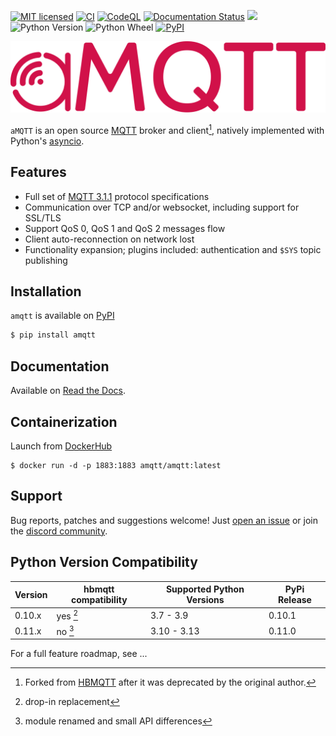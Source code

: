 [![MIT licensed](https://img.shields.io/github/license/Yakifo/amqtt?style=plastic)](https://amqtt.readthedocs.io/en/latest/)
[![CI](https://github.com/Yakifo/amqtt/actions/workflows/ci.yml/badge.svg?branch=rc)](https://github.com/Yakifo/amqtt/actions/workflows/ci.yml)
[![CodeQL](https://github.com/Yakifo/amqtt/actions/workflows/codeql-analysis.yml/badge.svg)](https://github.com/Yakifo/amqtt/actions/workflows/codeql-analysis.yml)
[![Documentation Status](https://img.shields.io/readthedocs/amqtt?style=plastic&logo=readthedocs)](https://amqtt.readthedocs.io/en/latest/)
[![](https://dcbadge.limes.pink/api/server/https://discord.gg/S3sP6dDaF3?style=plastic)](https://discord.gg/S3sP6dDaF3)
![Python Version](https://img.shields.io/pypi/pyversions/amqtt?style=plastic&logo=python&logoColor=yellow)
![Python Wheel](https://img.shields.io/pypi/wheel/amqtt?style=plastic)
[![PyPI](https://img.shields.io/pypi/v/amqtt?style=plastic&logo=python&logoColor=yellow)](https://pypi.org/project/amqtt/)

![docs/assets/amqtt.svg](docs/assets/amqtt.svg)

`aMQTT` is an open source [MQTT](http://www.mqtt.org) broker and client[^1], natively implemented with Python's [asyncio](https://docs.python.org/3/library/asyncio.html).

## Features

- Full set of [MQTT 3.1.1](http://docs.oasis-open.org/mqtt/mqtt/v3.1.1/os/mqtt-v3.1.1-os.html) protocol specifications
- Communication over TCP and/or websocket, including support for SSL/TLS
- Support QoS 0, QoS 1 and QoS 2 messages flow
- Client auto-reconnection on network lost
- Functionality expansion; plugins included: authentication and `$SYS` topic publishing

## Installation

`amqtt` is available on [PyPI](https://pypi.python.org/pypi/amqtt)

```bash
$ pip install amqtt
```

## Documentation

Available on [Read the Docs](http://amqtt.readthedocs.org/).

## Containerization

Launch from [DockerHub](https://hub.docker.com/repositories/amqtt)

```shell
$ docker run -d -p 1883:1883 amqtt/amqtt:latest
```

## Support

Bug reports, patches and suggestions welcome! Just [open an issue](https://github.com/Yakifo/amqtt/issues/new) or join the [discord community](https://discord.gg/S3sP6dDaF3).

## Python Version Compatibility

| Version | hbmqtt compatibility | Supported Python Versions | PyPi Release |
| ------- | -------------------- | ------------------------- | ------------ |
| 0.10.x  | yes [^2]             | 3.7 - 3.9                 | 0.10.1       |
| 0.11.x  | no [^3]              | 3.10 - 3.13               | 0.11.0       |

For a full feature roadmap, see ...

[^1]: Forked from [HBMQTT](https://github.com/beerfactory/hbmqtt) after it was deprecated by the original author.
[^2]: drop-in replacement
[^3]: module renamed and small API differences

